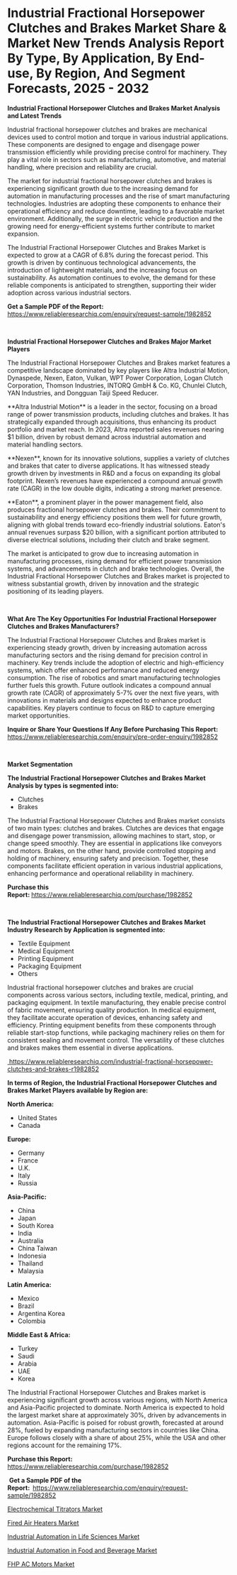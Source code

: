 <p><h1>Industrial Fractional Horsepower Clutches and Brakes Market Share & Market New Trends Analysis Report By Type, By Application, By End-use, By Region, And Segment Forecasts, 2025 - 2032</h1></p><p><strong>Industrial Fractional Horsepower Clutches and Brakes Market Analysis and Latest Trends</strong></p>
<p><p>Industrial fractional horsepower clutches and brakes are mechanical devices used to control motion and torque in various industrial applications. These components are designed to engage and disengage power transmission efficiently while providing precise control for machinery. They play a vital role in sectors such as manufacturing, automotive, and material handling, where precision and reliability are crucial. </p><p>The market for industrial fractional horsepower clutches and brakes is experiencing significant growth due to the increasing demand for automation in manufacturing processes and the rise of smart manufacturing technologies. Industries are adopting these components to enhance their operational efficiency and reduce downtime, leading to a favorable market environment. Additionally, the surge in electric vehicle production and the growing need for energy-efficient systems further contribute to market expansion.</p><p>The Industrial Fractional Horsepower Clutches and Brakes Market is expected to grow at a CAGR of 6.8% during the forecast period. This growth is driven by continuous technological advancements, the introduction of lightweight materials, and the increasing focus on sustainability. As automation continues to evolve, the demand for these reliable components is anticipated to strengthen, supporting their wider adoption across various industrial sectors.</p></p>
<p><strong>Get a Sample PDF of the Report:&nbsp;</strong> <a href="https://www.reliableresearchiq.com/enquiry/request-sample/1982852?utm_campaign=1137&utm_medium=2&utm_source=Github&utm_content=ia&utm_term=02032025&utm_id=industrial-fractional-horsepower-clutches-and-brakes">https://www.reliableresearchiq.com/enquiry/request-sample/1982852</a></p>
<p>&nbsp;</p>
<p><strong>Industrial Fractional Horsepower Clutches and Brakes Major Market Players</strong></p>
<p><p>The Industrial Fractional Horsepower Clutches and Brakes market features a competitive landscape dominated by key players like Altra Industrial Motion, Dynaspede, Nexen, Eaton, Vulkan, WPT Power Corporation, Logan Clutch Corporation, Thomson Industries, INTORQ GmbH & Co. KG, Chunlei Clutch, YAN Industries, and Dongguan Taiji Speed Reducer.</p><p>**Altra Industrial Motion** is a leader in the sector, focusing on a broad range of power transmission products, including clutches and brakes. It has strategically expanded through acquisitions, thus enhancing its product portfolio and market reach. In 2023, Altra reported sales revenues nearing $1 billion, driven by robust demand across industrial automation and material handling sectors.</p><p>**Nexen**, known for its innovative solutions, supplies a variety of clutches and brakes that cater to diverse applications. It has witnessed steady growth driven by investments in R&D and a focus on expanding its global footprint. Nexen’s revenues have experienced a compound annual growth rate (CAGR) in the low double digits, indicating a strong market presence.</p><p>**Eaton**, a prominent player in the power management field, also produces fractional horsepower clutches and brakes. Their commitment to sustainability and energy efficiency positions them well for future growth, aligning with global trends toward eco-friendly industrial solutions. Eaton's annual revenues surpass $20 billion, with a significant portion attributed to diverse electrical solutions, including their clutch and brake segment.</p><p>The market is anticipated to grow due to increasing automation in manufacturing processes, rising demand for efficient power transmission systems, and advancements in clutch and brake technologies. Overall, the Industrial Fractional Horsepower Clutches and Brakes market is projected to witness substantial growth, driven by innovation and the strategic positioning of its leading players.</p></p>
<p>&nbsp;</p>
<p><strong>What Are The Key Opportunities For Industrial Fractional Horsepower Clutches and Brakes Manufacturers?</strong></p>
<p><p>The Industrial Fractional Horsepower Clutches and Brakes market is experiencing steady growth, driven by increasing automation across manufacturing sectors and the rising demand for precision control in machinery. Key trends include the adoption of electric and high-efficiency systems, which offer enhanced performance and reduced energy consumption. The rise of robotics and smart manufacturing technologies further fuels this growth. Future outlook indicates a compound annual growth rate (CAGR) of approximately 5-7% over the next five years, with innovations in materials and designs expected to enhance product capabilities. Key players continue to focus on R&D to capture emerging market opportunities.</p></p>
<p><strong>Inquire or Share Your Questions If Any Before Purchasing This Report:</strong> <a href="https://www.reliableresearchiq.com/enquiry/pre-order-enquiry/1982852?utm_campaign=1137&utm_medium=2&utm_source=Github&utm_content=ia&utm_term=02032025&utm_id=industrial-fractional-horsepower-clutches-and-brakes">https://www.reliableresearchiq.com/enquiry/pre-order-enquiry/1982852</a></p>
<p>&nbsp;</p>
<p><strong>Market Segmentation</strong></p>
<p><strong>The Industrial Fractional Horsepower Clutches and Brakes Market Analysis by types is segmented into:</strong></p>
<p><ul><li>Clutches</li><li>Brakes</li></ul></p>
<p><p>The Industrial Fractional Horsepower Clutches and Brakes market consists of two main types: clutches and brakes. Clutches are devices that engage and disengage power transmission, allowing machines to start, stop, or change speed smoothly. They are essential in applications like conveyors and motors. Brakes, on the other hand, provide controlled stopping and holding of machinery, ensuring safety and precision. Together, these components facilitate efficient operation in various industrial applications, enhancing performance and operational reliability in machinery.</p></p>
<p><strong>Purchase this Report:&nbsp;</strong><a href="https://www.reliableresearchiq.com/purchase/1982852?utm_campaign=1137&utm_medium=2&utm_source=Github&utm_content=ia&utm_term=02032025&utm_id=industrial-fractional-horsepower-clutches-and-brakes">https://www.reliableresearchiq.com/purchase/1982852</a></p>
<p>&nbsp;</p>
<p><strong>The Industrial Fractional Horsepower Clutches and Brakes Market Industry Research by Application is segmented into:</strong></p>
<p><ul><li>Textile Equipment</li><li>Medical Equipment</li><li>Printing Equipment</li><li>Packaging Equipment</li><li>Others</li></ul></p>
<p><p>Industrial fractional horsepower clutches and brakes are crucial components across various sectors, including textile, medical, printing, and packaging equipment. In textile manufacturing, they enable precise control of fabric movement, ensuring quality production. In medical equipment, they facilitate accurate operation of devices, enhancing safety and efficiency. Printing equipment benefits from these components through reliable start-stop functions, while packaging machinery relies on them for consistent sealing and movement control. The versatility of these clutches and brakes makes them essential in diverse applications.</p></p>
<p><a href="https://www.reliableresearchiq.com/industrial-fractional-horsepower-clutches-and-brakes-r1982852?utm_campaign=1137&utm_medium=2&utm_source=Github&utm_content=ia&utm_term=02032025&utm_id=industrial-fractional-horsepower-clutches-and-brakes">&nbsp;https://www.reliableresearchiq.com/industrial-fractional-horsepower-clutches-and-brakes-r1982852</a></p>
<p><strong>In terms of Region, the Industrial Fractional Horsepower Clutches and Brakes Market Players available by Region are:</strong></p>
<p>
    <p> <strong> North America: </strong>
        <ul>
            <li>United States</li>
            <li>Canada</li>
        </ul>
        </p> 
    <p> <strong> Europe: </strong>
        <ul>
            <li>Germany</li>
            <li>France</li>
            <li>U.K.</li>
            <li>Italy</li>
            <li>Russia</li>
        </ul>
        </p> 
    <p> <strong> Asia-Pacific: </strong>
        <ul>
            <li>China</li>
            <li>Japan</li>
            <li>South Korea</li>
            <li>India</li>
            <li>Australia</li>
            <li>China Taiwan</li>
            <li>Indonesia</li>
            <li>Thailand</li>
            <li>Malaysia</li>
        </ul>
        </p> 
    <p> <strong> Latin America: </strong>
        <ul>
            <li>Mexico</li>
            <li>Brazil</li>
            <li>Argentina Korea</li>
            <li>Colombia</li>
        </ul>
        </p> 
    <p> <strong> Middle East & Africa: </strong>
        <ul>
            <li>Turkey</li>
            <li>Saudi</li>
            <li>Arabia</li>
            <li>UAE</li>
            <li>Korea</li>
        </ul>
    </p>
    </p>
<p><p>The Industrial Fractional Horsepower Clutches and Brakes market is experiencing significant growth across various regions, with North America and Asia-Pacific projected to dominate. North America is expected to hold the largest market share at approximately 30%, driven by advancements in automation. Asia-Pacific is poised for robust growth, forecasted at around 28%, fueled by expanding manufacturing sectors in countries like China. Europe follows closely with a share of about 25%, while the USA and other regions account for the remaining 17%.</p></p>
<p><strong>Purchase this Report: </strong><a href="https://www.reliableresearchiq.com/purchase/1982852?utm_campaign=1137&utm_medium=2&utm_source=Github&utm_content=ia&utm_term=02032025&utm_id=industrial-fractional-horsepower-clutches-and-brakes">https://www.reliableresearchiq.com/purchase/1982852</a></p>
<p>&nbsp;<strong>Get a Sample PDF of the Report:&nbsp;&nbsp;</strong><a href="https://www.reliableresearchiq.com/enquiry/request-sample/1982852?utm_campaign=1137&utm_medium=2&utm_source=Github&utm_content=ia&utm_term=02032025&utm_id=industrial-fractional-horsepower-clutches-and-brakes">https://www.reliableresearchiq.com/enquiry/request-sample/1982852</a></p>
<p><strong></strong></p>
<p><p><a href="https://github.com/karydacamu/Market-Research-Report-List-1/blob/main/electrochemical-titrators-market.md?utm_campaign=1137&utm_medium=2&utm_source=Github&utm_content=ia&utm_term=02032025&utm_id=industrial-fractional-horsepower-clutches-and-brakes">Electrochemical Titrators Market</a></p><p><a href="https://github.com/seemagarbeha/Market-Research-Report-List-1/blob/main/fired-air-heaters-market.md?utm_campaign=1137&utm_medium=2&utm_source=Github&utm_content=ia&utm_term=02032025&utm_id=industrial-fractional-horsepower-clutches-and-brakes">Fired Air Heaters Market</a></p><p><a href="https://github.com/sarialahipff/Market-Research-Report-List-1/blob/main/industrial-automation-in-life-sciences-market.md?utm_campaign=1137&utm_medium=2&utm_source=Github&utm_content=ia&utm_term=02032025&utm_id=industrial-fractional-horsepower-clutches-and-brakes">Industrial Automation in Life Sciences Market</a></p><p><a href="https://github.com/leyanyeskayv/Market-Research-Report-List-1/blob/main/industrial-automation-in-food-and-beverage-market.md?utm_campaign=1137&utm_medium=2&utm_source=Github&utm_content=ia&utm_term=02032025&utm_id=industrial-fractional-horsepower-clutches-and-brakes">Industrial Automation in Food and Beverage Market</a></p><p><a href="https://github.com/mafeasavzal/Market-Research-Report-List-1/blob/main/fhp-ac-motors-market.md?utm_campaign=1137&utm_medium=2&utm_source=Github&utm_content=ia&utm_term=02032025&utm_id=industrial-fractional-horsepower-clutches-and-brakes">FHP AC Motors Market</a></p></p>